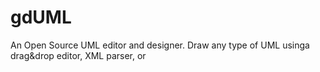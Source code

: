 # gdUML
An Open Source UML editor and designer. Draw any type of UML usinga drag&amp;drop editor, XML parser, or
